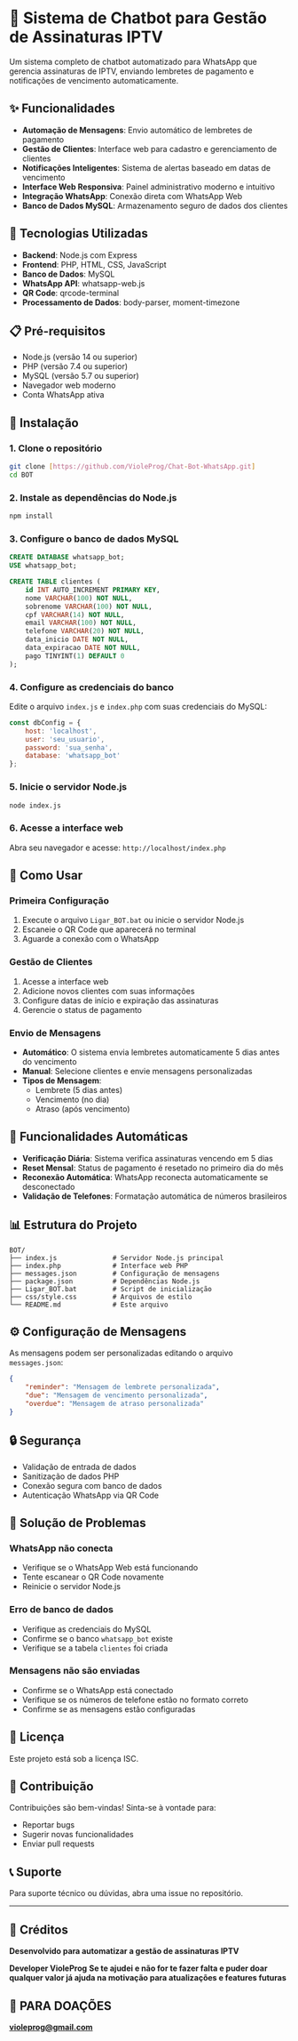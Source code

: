 # 🤖 Sistema de Chatbot para Gestão de Assinaturas IPTV

Um sistema completo de chatbot automatizado para WhatsApp que gerencia assinaturas de IPTV, enviando lembretes de pagamento e notificações de vencimento automaticamente.

## ✨ Funcionalidades

- **Automação de Mensagens**: Envio automático de lembretes de pagamento
- **Gestão de Clientes**: Interface web para cadastro e gerenciamento de clientes
- **Notificações Inteligentes**: Sistema de alertas baseado em datas de vencimento
- **Interface Web Responsiva**: Painel administrativo moderno e intuitivo
- **Integração WhatsApp**: Conexão direta com WhatsApp Web
- **Banco de Dados MySQL**: Armazenamento seguro de dados dos clientes

## 🚀 Tecnologias Utilizadas

- **Backend**: Node.js com Express
- **Frontend**: PHP, HTML, CSS, JavaScript
- **Banco de Dados**: MySQL
- **WhatsApp API**: whatsapp-web.js
- **QR Code**: qrcode-terminal
- **Processamento de Dados**: body-parser, moment-timezone

## 📋 Pré-requisitos

- Node.js (versão 14 ou superior)
- PHP (versão 7.4 ou superior)
- MySQL (versão 5.7 ou superior)
- Navegador web moderno
- Conta WhatsApp ativa

## 🔧 Instalação

### 1. Clone o repositório
```bash
git clone [https://github.com/VioleProg/Chat-Bot-WhatsApp.git]
cd BOT
```

### 2. Instale as dependências do Node.js
```bash
npm install
```

### 3. Configure o banco de dados MySQL
```sql
CREATE DATABASE whatsapp_bot;
USE whatsapp_bot;

CREATE TABLE clientes (
    id INT AUTO_INCREMENT PRIMARY KEY,
    nome VARCHAR(100) NOT NULL,
    sobrenome VARCHAR(100) NOT NULL,
    cpf VARCHAR(14) NOT NULL,
    email VARCHAR(100) NOT NULL,
    telefone VARCHAR(20) NOT NULL,
    data_inicio DATE NOT NULL,
    data_expiracao DATE NOT NULL,
    pago TINYINT(1) DEFAULT 0
);
```

### 4. Configure as credenciais do banco
Edite o arquivo `index.js` e `index.php` com suas credenciais do MySQL:
```javascript
const dbConfig = {
    host: 'localhost',
    user: 'seu_usuario',
    password: 'sua_senha',
    database: 'whatsapp_bot'
};
```

### 5. Inicie o servidor Node.js
```bash
node index.js
```

### 6. Acesse a interface web
Abra seu navegador e acesse: `http://localhost/index.php`

## 📱 Como Usar

### Primeira Configuração
1. Execute o arquivo `Ligar_BOT.bat` ou inicie o servidor Node.js
2. Escaneie o QR Code que aparecerá no terminal
3. Aguarde a conexão com o WhatsApp

### Gestão de Clientes
1. Acesse a interface web
2. Adicione novos clientes com suas informações
3. Configure datas de início e expiração das assinaturas
4. Gerencie o status de pagamento

### Envio de Mensagens
- **Automático**: O sistema envia lembretes automaticamente 5 dias antes do vencimento
- **Manual**: Selecione clientes e envie mensagens personalizadas
- **Tipos de Mensagem**:
  - Lembrete (5 dias antes)
  - Vencimento (no dia)
  - Atraso (após vencimento)

## 🔄 Funcionalidades Automáticas

- **Verificação Diária**: Sistema verifica assinaturas vencendo em 5 dias
- **Reset Mensal**: Status de pagamento é resetado no primeiro dia do mês
- **Reconexão Automática**: WhatsApp reconecta automaticamente se desconectado
- **Validação de Telefones**: Formatação automática de números brasileiros

## 📊 Estrutura do Projeto

```
BOT/
├── index.js              # Servidor Node.js principal
├── index.php             # Interface web PHP
├── messages.json         # Configuração de mensagens
├── package.json          # Dependências Node.js
├── Ligar_BOT.bat         # Script de inicialização
├── css/style.css         # Arquivos de estilo
└── README.md             # Este arquivo
```

## ⚙️ Configuração de Mensagens

As mensagens podem ser personalizadas editando o arquivo `messages.json`:

```json
{
    "reminder": "Mensagem de lembrete personalizada",
    "due": "Mensagem de vencimento personalizada",
    "overdue": "Mensagem de atraso personalizada"
}
```

## 🔒 Segurança

- Validação de entrada de dados
- Sanitização de dados PHP
- Conexão segura com banco de dados
- Autenticação WhatsApp via QR Code

## 🐛 Solução de Problemas

### WhatsApp não conecta
- Verifique se o WhatsApp Web está funcionando
- Tente escanear o QR Code novamente
- Reinicie o servidor Node.js

### Erro de banco de dados
- Verifique as credenciais do MySQL
- Confirme se o banco `whatsapp_bot` existe
- Verifique se a tabela `clientes` foi criada

### Mensagens não são enviadas
- Confirme se o WhatsApp está conectado
- Verifique se os números de telefone estão no formato correto
- Confirme se as mensagens estão configuradas

## 📝 Licença

Este projeto está sob a licença ISC.

## 🤝 Contribuição

Contribuições são bem-vindas! Sinta-se à vontade para:
- Reportar bugs
- Sugerir novas funcionalidades
- Enviar pull requests

## 📞 Suporte

Para suporte técnico ou dúvidas, abra uma issue no repositório.

---


## 🤝 Créditos
**Desenvolvido para automatizar a gestão de assinaturas IPTV** 

**Developer VioleProg**
**Se te ajudei e não for te fazer falta e puder doar qualquer valor já ajuda na motivação para atualizações e features futuras**

## 🤝 PARA DOAÇÕES
**violeprog@gmail.com**
